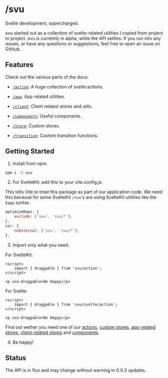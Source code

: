 # /svu

Svelte development, supercharged.

svu started out as a collection of svelte-related utilities I copied from project to project. svu is currently in alpha, while the API settles. If you run into any issues, or have any questions or suggestions, feel free to open an issue on GitHub.

## Features

Check out the various parts of the docs:

- [`/action`](http://svu.vercel.app/action): A huge collection of svelte:actions.

- [`/app`](http://svu.vercel.app/app): App related utilities.

- [`/client`](http://svu.vercel.app/client): Client related stores and utils.

- [`/components`](http://svu.vercel.app/components): Useful components.

- [`/store`](http://svu.vercel.app/store): Custom stores.

- [`/transition`](http://svu.vercel.app/transition): Custom transition functions.

## Getting Started

1. Install from npm:

```bash
npm i -D svu
```

2. For SvelteKit: add this to your vite.config.js:

This tells Vite to treat this package as part of our application code. We need this because for some SvelteKit `/svu`'s are using SvelteKit utilities like the `$app` syntax.

```js
optimizeDeps: {
    exclude: ['svu', 'svu/*'],
},
ssr: {
    noExternal: ['svu', 'svu/*'],
},
```

3. Import only what you need.

For SvelteKit:

```svelte
<script>
	import { draggable } from 'svu/action';
</script>

<p use:draggable>Be Happy</p>
```

For Svelte:

```svelte
<script>
	import { draggable } from 'svu/svelte/action';
</script>

<p use:draggable>Be Happy</p>
```

Find out wether you need one of our [actions](/action), [custom stores](/stores), [app-related stores](/app), [client-related stores](/client) and [components](/components).

4. <p use:draggable on:drag:start={dragStart} on:drag:end={dragEnd} bind:this={happy} style:transition="all 50ms ease-in-out">Be happy!</p>

## Status

The API is in flux and may change without warning in 0.X.0 updates.
